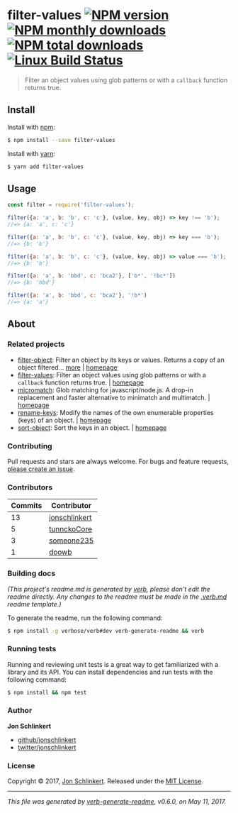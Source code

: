 # filter-values [![NPM version](https://img.shields.io/npm/v/filter-values.svg?style=flat)](https://www.npmjs.com/package/filter-values) [![NPM monthly downloads](https://img.shields.io/npm/dm/filter-values.svg?style=flat)](https://npmjs.org/package/filter-values)  [![NPM total downloads](https://img.shields.io/npm/dt/filter-values.svg?style=flat)](https://npmjs.org/package/filter-values) [![Linux Build Status](https://img.shields.io/travis/jonschlinkert/filter-values.svg?style=flat&label=Travis)](https://travis-ci.org/jonschlinkert/filter-values)

> Filter an object values using glob patterns or with a `callback` function returns true.

## Install

Install with [npm](https://www.npmjs.com/):

```sh
$ npm install --save filter-values
```

Install with [yarn](https://yarnpkg.com):

```sh
$ yarn add filter-values
```

## Usage

```js
const filter = require('filter-values');

filter({a: 'a', b: 'b', c: 'c'}, (value, key, obj) => key !== 'b');
//=> {a: 'a', c: 'c'}

filter({a: 'a', b: 'b', c: 'c'}, (value, key, obj) => key === 'b');
//=> {b: 'b'}

filter({a: 'a', b: 'b', c: 'c'}, (value, key, obj) => value === 'b');
//=> {b: 'b'}

filter({a: 'a', b: 'bbd', c: 'bca2'}, ['b*', '!bc*'])
//=> {b: 'bbd'}

filter({a: 'a', b: 'bbd', c: 'bca2'}, '!b*')
//=> {a: 'a'}
```

## About

### Related projects

* [filter-object](https://www.npmjs.com/package/filter-object): Filter an object by its keys or values. Returns a copy of an object filtered… [more](https://github.com/jonschlinkert/filter-object) | [homepage](https://github.com/jonschlinkert/filter-object "Filter an object by its keys or values. Returns a copy of an object filtered to have only keys or values that match the given glob patterns.")
* [filter-values](https://www.npmjs.com/package/filter-values): Filter an object values using glob patterns or with a `callback` function returns true.  | [homepage](https://github.com/jonschlinkert/filter-values "Filter an object values using glob patterns or with a `callback` function returns true. ")
* [micromatch](https://www.npmjs.com/package/micromatch): Glob matching for javascript/node.js. A drop-in replacement and faster alternative to minimatch and multimatch. | [homepage](https://github.com/jonschlinkert/micromatch "Glob matching for javascript/node.js. A drop-in replacement and faster alternative to minimatch and multimatch.")
* [rename-keys](https://www.npmjs.com/package/rename-keys): Modify the names of the own enumerable properties (keys) of an object. | [homepage](https://github.com/jonschlinkert/rename-keys "Modify the names of the own enumerable properties (keys) of an object.")
* [sort-object](https://www.npmjs.com/package/sort-object): Sort the keys in an object. | [homepage](https://github.com/doowb/sort-object "Sort the keys in an object.")

### Contributing

Pull requests and stars are always welcome. For bugs and feature requests, [please create an issue](../../issues/new).

### Contributors

| **Commits** | **Contributor** |  
| --- | --- |  
| 13 | [jonschlinkert](https://github.com/jonschlinkert) |  
| 5  | [tunnckoCore](https://github.com/tunnckoCore) |  
| 3  | [someone235](https://github.com/someone235) |  
| 1  | [doowb](https://github.com/doowb) |  

### Building docs

_(This project's readme.md is generated by [verb](https://github.com/verbose/verb-generate-readme), please don't edit the readme directly. Any changes to the readme must be made in the [.verb.md](.verb.md) readme template.)_

To generate the readme, run the following command:

```sh
$ npm install -g verbose/verb#dev verb-generate-readme && verb
```

### Running tests

Running and reviewing unit tests is a great way to get familiarized with a library and its API. You can install dependencies and run tests with the following command:

```sh
$ npm install && npm test
```

### Author

**Jon Schlinkert**

* [github/jonschlinkert](https://github.com/jonschlinkert)
* [twitter/jonschlinkert](https://twitter.com/jonschlinkert)

### License

Copyright © 2017, [Jon Schlinkert](https://github.com/jonschlinkert).
Released under the [MIT License](LICENSE).

***

_This file was generated by [verb-generate-readme](https://github.com/verbose/verb-generate-readme), v0.6.0, on May 11, 2017._
